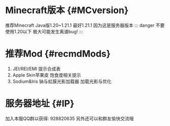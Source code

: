 # Minecraft版本 {#MCversion}

推荐Minecraft Java版1.20~1.21.1
最好1.21.1 因为这是服务器版本
::: danger
不要使用1.20以下 极大可能发生离谱bug!
:::

# 推荐Mod {#recmdMods}

1. JEI/REI/EMI 提示合成表
2. Apple Skin苹果皮 饱食度相关提示
3. Sodium&Iris 钠与虹膜光影加载器 加载光影与优化

# 服务器地址 {#IP}

加入本服QQ群以获得: 928820635
另外还可以和群友愉快交流哦